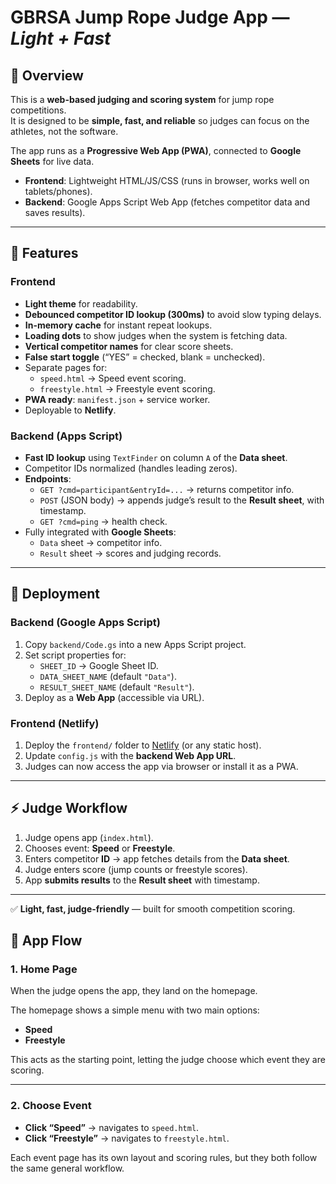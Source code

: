 # GBRSA Jump Rope Judge App — *Light + Fast*

## 📖 Overview
This is a **web-based judging and scoring system** for jump rope competitions.  
It is designed to be **simple, fast, and reliable** so judges can focus on the athletes, not the software.  

The app runs as a **Progressive Web App (PWA)**, connected to **Google Sheets** for live data.  
- **Frontend**: Lightweight HTML/JS/CSS (runs in browser, works well on tablets/phones).  
- **Backend**: Google Apps Script Web App (fetches competitor data and saves results).  

---

## 🎯 Features

### Frontend
- **Light theme** for readability.  
- **Debounced competitor ID lookup (300ms)** to avoid slow typing delays.  
- **In-memory cache** for instant repeat lookups.  
- **Loading dots** to show judges when the system is fetching data.  
- **Vertical competitor names** for clear score sheets.  
- **False start toggle** (“YES” = checked, blank = unchecked).  
- Separate pages for:
  - `speed.html` → Speed event scoring.  
  - `freestyle.html` → Freestyle event scoring.  
- **PWA ready**: `manifest.json` + service worker.  
- Deployable to **Netlify**.  

### Backend (Apps Script)
- **Fast ID lookup** using `TextFinder` on column `A` of the **Data sheet**.  
- Competitor IDs normalized (handles leading zeros).  
- **Endpoints**:
  - `GET ?cmd=participant&entryId=...` → returns competitor info.  
  - `POST` (JSON body) → appends judge’s result to the **Result sheet**, with timestamp.  
  - `GET ?cmd=ping` → health check.  
- Fully integrated with **Google Sheets**:  
  - `Data` sheet → competitor info.  
  - `Result` sheet → scores and judging records.  

---

## 🚀 Deployment

### Backend (Google Apps Script)
1. Copy `backend/Code.gs` into a new Apps Script project.  
2. Set script properties for:
   - `SHEET_ID` → Google Sheet ID.  
   - `DATA_SHEET_NAME` (default `"Data"`).  
   - `RESULT_SHEET_NAME` (default `"Result"`).  
3. Deploy as a **Web App** (accessible via URL).  

### Frontend (Netlify)
1. Deploy the `frontend/` folder to [Netlify](https://www.netlify.com/) (or any static host).  
2. Update `config.js` with the **backend Web App URL**.  
3. Judges can now access the app via browser or install it as a PWA.  

---

## ⚡ Judge Workflow
1. Judge opens app (`index.html`).  
2. Chooses event: **Speed** or **Freestyle**.  
3. Enters competitor **ID** → app fetches details from the **Data sheet**.  
4. Judge enters score (jump counts or freestyle scores).  
5. App **submits results** to the **Result sheet** with timestamp.  

---

✅ **Light, fast, judge-friendly** — built for smooth competition scoring.  

## 🔄 App Flow

### 1. Home Page
When the judge opens the app, they land on the homepage.

The homepage shows a simple menu with two main options:
- **Speed**
- **Freestyle**

This acts as the starting point, letting the judge choose which event they are scoring.

---

### 2. Choose Event
- **Click “Speed”** → navigates to `speed.html`.
- **Click “Freestyle”** → navigates to `freestyle.html`.

Each event page has its own layout and scoring rules, but they both follow the same general workflow.
